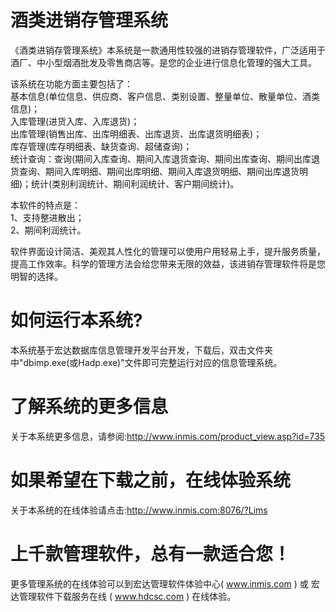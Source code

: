 # 酒类进销存管理系统

《酒类进销存管理系统》本系统是一款通用性较强的进销存管理软件，广泛适用于酒厂、中小型烟酒批发及零售商店等。是您的企业进行信息化管理的强大工具。

该系统在功能方面主要包括了：  
基本信息(单位信息、供应商、客户信息、类别设置、整量单位、散量单位、酒类信息)；  
入库管理(进货入库、入库退货)；  
出库管理(销售出库、出库明细表、出库退货、出库退货明细表)；  
库存管理(库存明细表、缺货查询、超储查询)；  
统计查询：查询(期间入库查询、期间入库退货查询、期间出库查询、期间出库退货查询、期间入库明细、期间出库明细、期间入库退货明细、期间出库退货明细)；统计(类别利润统计、期间利润统计、客户期间统计)。

本软件的特点是：  
1、支持整进散出；  
2、期间利润统计。

软件界面设计简洁、美观其人性化的管理可以使用户用轻易上手，提升服务质量，提高工作效率。科学的管理方法会给您带来无限的效益，该进销存管理软件将是您明智的选择。 

# 如何运行本系统?

本系统基于宏达数据库信息管理开发平台开发，下载后，双击文件夹中"dbimp.exe(或Hadp.exe)"文件即可完整运行对应的信息管理系统。

# 了解系统的更多信息

关于本系统更多信息，请参阅:http://www.inmis.com/product_view.asp?id=735

# 如果希望在下载之前，在线体验系统

关于本系统的在线体验请点击:http://www.inmis.com:8076/?Lims

# 上千款管理软件，总有一款适合您！

更多管理系统的在线体验可以到宏达管理软件体验中心( www.inmis.com ) 或 宏达管理软件下载服务在线 ( www.hdcsc.com ) 在线体验。

